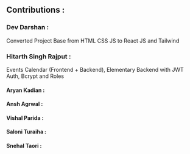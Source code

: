 ## Contributions : 

### Dev Darshan : 
Converted Project Base from HTML CSS JS to React JS and Tailwind

### Hitarth Singh Rajput :
Events Calendar (Frontend + Backend), Elementary Backend with JWT Auth, Bcrypt and Roles 

#### Aryan Kadian : 

#### Ansh Agrwal : 

#### Vishal Parida : 

#### Saloni Turaiha : 

#### Snehal Taori : 
